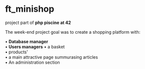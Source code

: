 # ft_minishop
project part of **php piscine at 42**

The week-end project goal was to create a shopping platform with:

• **Database manager**   
• **Users managers**
• a basket  
• products'  
• a main attractive page summurasing articles  
• An administration section  
